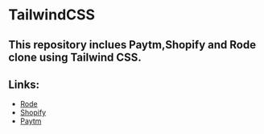 # TailwindCSS

## This repository inclues Paytm,Shopify and Rode clone using Tailwind CSS.

## Links:

- [Rode](https://github.com/Ehraz98/TailwindCSS/tree/rode)
- [Shopify](https://github.com/Ehraz98/TailwindCSS/tree/shopify)
- [Paytm](https://github.com/Ehraz98/TailwindCSS/tree/paytm)